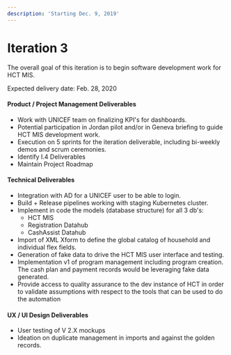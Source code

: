 ```yaml
---
description: 'Starting Dec. 9, 2019'
---
```


# Iteration 3

The overall goal of this iteration is to begin software development work for HCT MIS.

Expected delivery date: Feb. 28, 2020

####  **Product / Project Management Deliverables**

* Work with UNICEF team on finalizing KPI's for dashboards.
* Potential participation in Jordan pilot and/or in Geneva briefing to guide HCT MIS development work.
* Execution on 5 sprints for the iteration deliverable, including bi-weekly demos and scrum ceremonies.
* Identify I.4 Deliverables 
* Maintain Project Roadmap

####  **Technical Deliverables**

* Integration with AD for a UNICEF user to be able to login.
* Build + Release pipelines working with staging Kubernetes cluster.
* Implement in code the models \(database structure\) for all 3 db's:
  * HCT MIS
  * Registration Datahub
  * CashAssist Datahub
* Import of XML Xform to define the global catalog of household and individual flex fields.
* Generation of fake data to drive the HCT MIS user interface and testing.
* Implementation v1 of program management including program creation. The cash plan and payment records would be leveraging fake data generated.
* Provide access to quality assurance to the dev instance of HCT in order to validate assumptions  with respect to the tools that can be used to do the automation

#### **UX / UI Design Deliverables**

* User testing of V 2.X mockups
* Ideation on duplicate management in imports and against the golden records.



